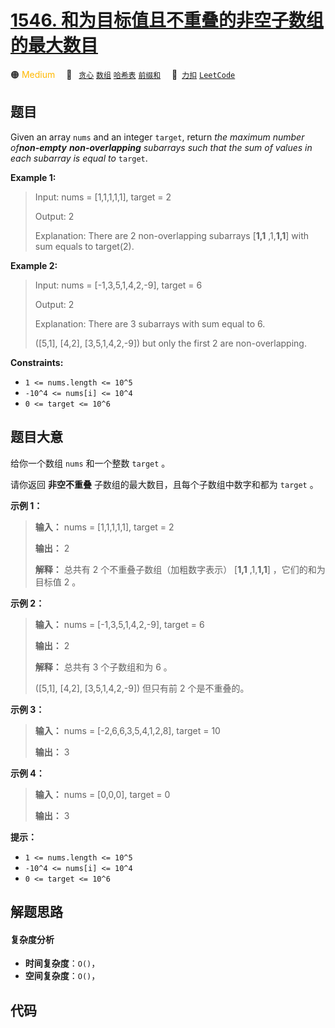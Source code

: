 # [1546. 和为目标值且不重叠的非空子数组的最大数目](https://2xiao.github.io/leetcode-js/problem/1546.html)

🟠 <font color=#ffb800>Medium</font>&emsp; 🔖&ensp; [`贪心`](/tag/greedy.md) [`数组`](/tag/array.md) [`哈希表`](/tag/hash-table.md) [`前缀和`](/tag/prefix-sum.md)&emsp; 🔗&ensp;[`力扣`](https://leetcode.cn/problems/maximum-number-of-non-overlapping-subarrays-with-sum-equals-target) [`LeetCode`](https://leetcode.com/problems/maximum-number-of-non-overlapping-subarrays-with-sum-equals-target)

## 题目

Given an array `nums` and an integer `target`, return _the maximum number
of**non-empty** **non-overlapping** subarrays such that the sum of values in
each subarray is equal to_ `target`.



**Example 1:**

> Input: nums = [1,1,1,1,1], target = 2
> 
> Output: 2
> 
> Explanation: There are 2 non-overlapping subarrays [**1,1** ,1,**1,1**] with sum equals to target(2).

**Example 2:**

> Input: nums = [-1,3,5,1,4,2,-9], target = 6
> 
> Output: 2
> 
> Explanation: There are 3 subarrays with sum equal to 6.
> 
> ([5,1], [4,2], [3,5,1,4,2,-9]) but only the first 2 are non-overlapping.

**Constraints:**

  * `1 <= nums.length <= 10^5`
  * `-10^4 <= nums[i] <= 10^4`
  * `0 <= target <= 10^6`


## 题目大意

给你一个数组 `nums` 和一个整数 `target` 。

请你返回 **非空不重叠**  子数组的最大数目，且每个子数组中数字和都为 `target` 。



**示例 1：**

> 
> 
> 
> 
> 
> **输入：** nums = [1,1,1,1,1], target = 2
> 
> **输出：** 2
> 
> **解释：** 总共有 2 个不重叠子数组（加粗数字表示） [**1,1** ,1,**1,1**] ，它们的和为目标值 2 。
> 
> 

**示例 2：**

> 
> 
> 
> 
> 
> **输入：** nums = [-1,3,5,1,4,2,-9], target = 6
> 
> **输出：** 2
> 
> **解释：** 总共有 3 个子数组和为 6 。
> 
> ([5,1], [4,2], [3,5,1,4,2,-9]) 但只有前 2 个是不重叠的。

**示例 3：**

> 
> 
> 
> 
> 
> **输入：** nums = [-2,6,6,3,5,4,1,2,8], target = 10
> 
> **输出：** 3
> 
> 

**示例 4：**

> 
> 
> 
> 
> 
> **输入：** nums = [0,0,0], target = 0
> 
> **输出：** 3
> 
> 



**提示：**

  * `1 <= nums.length <= 10^5`
  * `-10^4 <= nums[i] <= 10^4`
  * `0 <= target <= 10^6`


## 解题思路

#### 复杂度分析

- **时间复杂度**：`O()`，
- **空间复杂度**：`O()`，

## 代码

```javascript

```